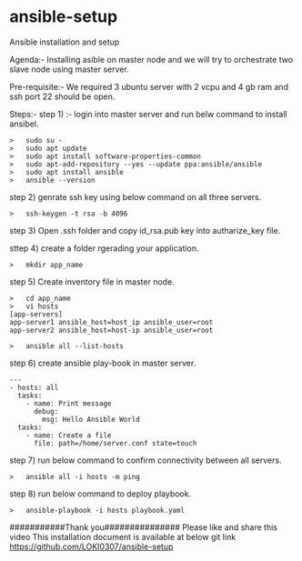 # ansible-setup
Ansible installation and setup

Agenda:- Installing asible on master node and we will try to orchestrate two slave node using master server.

Pre-requisite:- We required 3 ubuntu server with 2 vcpu and 4 gb ram and ssh port 22 should be open.

Steps:-
step 1) :- login into master server and run belw command to install ansibel.
````
>	sudo su -
>	sudo apt update 
>	sudo apt install software-properties-common
>	sudo apt-add-repository --yes --update ppa:ansible/ansible
>	sudo apt install ansible
>	ansible --version
````
step 2) genrate ssh key using below command on all three servers.
````
>	ssh-keygen -t rsa -b 4096
````

step 3) Open .ssh folder and copy id_rsa.pub key into autharize_key file.

sttep 4) create a folder rgerading your application.
````
>	mkdir app_name
````
step 5) Create inventory file in master node.
````
>	cd app_name
>	vi hosts
[app-servers]
app-server1 ansible_host=host_ip ansible_user=root
app-server2 ansible_host=host-ip ansible_user=root

>	ansible all --list-hosts
````
step 6) create ansible play-book in master server.
````
---
- hosts: all
  tasks:
    - name: Print message
      debug:
        msg: Hello Ansible World
  tasks:
    - name: Create a file
      file: path=/home/server.conf state=touch
 ````
step 7) run below command to confirm connectivity between all servers.
````
>	ansible all -i hosts -m ping
````
step 8) run below command to deploy playbook.
````
>	ansible-playbook -i hosts playbook.yaml
````

###########Thank you###############
Please like and share this video
This installation document is available at below git link
https://github.com/LOKI0307/ansible-setup


